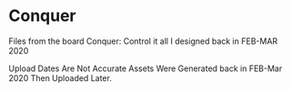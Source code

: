 # Conquer
Files from the board Conquer: Control it all I designed back in FEB-MAR 2020


Upload Dates Are Not Accurate
Assets Were Generated back in FEB-Mar 2020 Then Uploaded Later.
